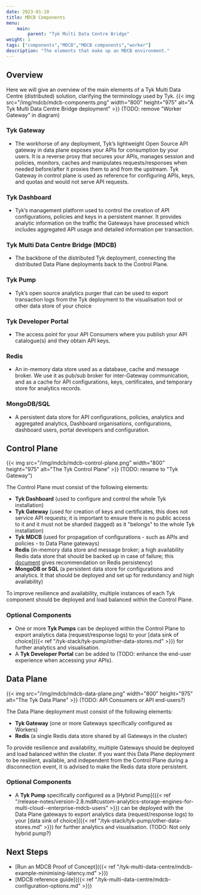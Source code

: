 ```yaml
---
date: 2023-01-10
title: MDCB Components
menu:
    main:
        parent: "Tyk Multi Data Centre Bridge"
weight: 1
tags: ["components","MDCB","MDCB components","worker"]
description: "The elements that make up an MDCB environment."
---
```


## Overview

Here we will give an overview of the main elements of a Tyk Multi Data Centre (distributed) solution, clarifying the terminology used by Tyk.
{{< img src="/img/mdcb/mdcb-components.png" width="800" height="975" alt="A Tyk Multi Data Centre Bridge deployment" >}}
(TODO: remove "Worker Gateway" in diagram)

### Tyk Gateway
- The workhorse of any deployment, Tyk’s lightweight Open Source API gateway in data plane exposes your APIs for consumption by your users. It is a reverse proxy that secures your APIs, manages session and policies, monitors, caches and manipulates requests/responses when needed before/after it proxies them to and from the upstream. Tyk Gateway in control plane is used as reference for configuring APIs, keys, and quotas and would not serve API requests.

### Tyk Dashboard
- Tyk’s management platform used to control the creation of API configurations, policies and keys in a persistent manner. It provides analytic information on the traffic the Gateways have processed which includes aggregated API usage and detailed information per transaction.

### Tyk Multi Data Centre Bridge (MDCB)
- The backbone of the distributed Tyk deployment, connecting the distributed Data Plane deployments back to the Control Plane.

### Tyk Pump
- Tyk’s open source analytics purger that can be used to export transaction logs from the Tyk deployment to the visualisation tool or other data store of your choice

### Tyk Developer Portal
- The access point for your API Consumers where you publish your API catalogue(s) and they obtain API keys.

### Redis
- An in-memory data store used as a database, cache and message broker. We use it as pub/sub broker for inter-Gateway communication, and as a cache for API configurations, keys, certificates, and temporary store for analytics records.

### MongoDB/SQL
- A persistent data store for API configurations, policies, analytics and aggregated analytics, Dashboard organisations, configurations, dashboard users, portal developers and configuration.


## Control Plane
{{< img src="/img/mdcb/mdcb-control-plane.png" width="800" height="975" alt="The Tyk Control Plane" >}}
(TODO: rename to "Tyk Gateway")

The Control Plane must consist of the following elements:
- **Tyk Dashboard** (used to configure and control the whole Tyk installation)
- **Tyk Gateway** (used for creation of keys and certificates, this does not service API requests; it is important to ensure there is no public access to it and it must not be sharded (tagged) as it "belongs" to the whole Tyk installation)
- **Tyk MDCB** (used for propagation of configurations - such as APIs and policies - to Data Plane gateways)
- **Redis** (in-memory data store and message broker; a high availability Redis data store that should be backed up in case of failure; this [document](https://redis.io/docs/management/persistence/) gives recommendation on Redis persistency)
- **MongoDB or SQL** (a persistent data store for configurations and analytics. It that should be deployed and set up for redundancy and high availability)

To improve resilience and availability, multiple instances of each Tyk component should be deployed and load balanced within the Control Plane.

### Optional Components
- One or more **Tyk Pumps** can be deployed within the Control Plane to export analytics data (request/response logs) to your [data sink of choice]({{< ref "/tyk-stack/tyk-pump/other-data-stores.md" >}}) for further analytics and visualisation.
- A **Tyk Developer Portal** can be added to (TODO: enhance the end-user experience when accessing your APIs).
 
## Data Plane
{{< img src="/img/mdcb/mdcb-data-plane.png" width="800" height="975"  alt="The Tyk Data Plane" >}}
(TODO: API Consumers or API end-users?)

The Data Plane deployment must consist of the following elements:
- **Tyk Gateway** (one or more Gateways specifically configured as Workers)
- **Redis** (a single Redis data store shared by all Gateways in the cluster)

To provide resilience and availability, multiple Gateways should be deployed and load balanced within the cluster.
If you want this Data Plane deployment to be resilient, available, and independent from the Control Plane during a disconnection event, it is advised to make the Redis data store persistent.
  
### Optional Components
- A **Tyk Pump** specifically configured as a [Hybrid Pump]({{< ref "/release-notes/version-2.8.md#custom-analytics-storage-engines-for-multi-cloud--enterprise-mdcb-users" >}}) can be deployed with the Data Plane gateways to export analytics data (request/response logs) to your [data sink of choice]({{< ref "/tyk-stack/tyk-pump/other-data-stores.md" >}}) for further analytics and visualisation.
(TODO: Not only hybrid pump?)
  
## Next Steps
 - [Run an MDCB Proof of Concept]({{< ref "/tyk-multi-data-centre/mdcb-example-minimising-latency.md" >}})
 - [MDCB reference guide]({{< ref "/tyk-multi-data-centre/mdcb-configuration-options.md" >}})
